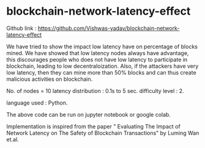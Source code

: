 # blockchain-network-latency-effect

Github link :  https://github.com/Vishwas-yadav/blockchain-network-latency-effect

We have tried to show the impact low latency have on percentage of blocks mined.  We have showed that low latency nodes always have advantage, this discourages people who does not have low latency to participate in blockchain, leading to low decentraloization.
Also, if the attackers have very low latency, then they can mine more than 50% blocks and can thus create malicious activities on blockchain.

No. of nodes = 10
latency distribution : 0.1s to 5 sec.
difficulty level : 2.

language used : Python. 

The above code can be run on jupyter notebook or google colab. 

Implementation is inspired from the paper " Evaluating The Impact of Network Latency on The Safety of Blockchain Transactions" by Luming Wan et.al.
